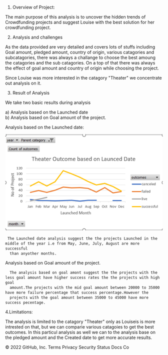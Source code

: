 1. Overview of Project:

The main purpose of this analysis is to uncover the hidden trends of Crowdfunding projects and suggest Louise with the best solution for
her crowdfunding project.

2. Analysis and challenges

As the data provided are very detailed and covers lots of stuffs including Goal amount, pledged amount, country of origin, various catagories
and subcatagories, there was always a challange to choose the best amoung the catagories and the sub catagories. On a top of that there was 
always the effect of goal amount and country of origin while choosing the project.

Since Louise was more interested in the catagory "Theater" we concentrate out analysis on it.

3. Result of Analysis

We take two basic results during analysis

a) Analysis based on the Launched date  
b) Analysis based on Goal amount of the project.

   
   Analysis based on the Launched date:
   
   
  ![](https://github.com/Spandanson/kickstarter-analysis/blob/master/Resources/Theater%20outcomes%20vs%20launched%20date.png)
   
     
     
     
     The Launched date analysis suggest the the projects Launched in the middle of the year i.e from May, June, July, August are more successful
      than anyother months.

   Analysis based on Goal amount of the project.

      The analysis based on goal amont suggest the the projects with the less goal amount have higher success rates the the projects with high goal 
      amount.The projects with the mid goal amount between 20000 to 35000 have more failure percentage that success percentage.However the 
      projects with the goal amount between 35000 to 45000 have more success pecentage.

4.Limitations:

 The analysis is limited to the catagory "Theater" only as Louiseis  is more intrested on that, but we can comparie various catagoies to get the 
 best outcomes. In this particul analysis as well we can to the analysis base on the pledged amount and the Created date to get more accurate results.

© 2022 GitHub, Inc.
Terms
Privacy
Security
Status
Docs
Co
